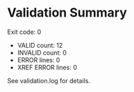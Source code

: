 # Validation Summary

Exit code: 0
- VALID count: 12
- INVALID count: 0
- ERROR lines: 0
- XREF ERROR lines: 0

See validation.log for details.